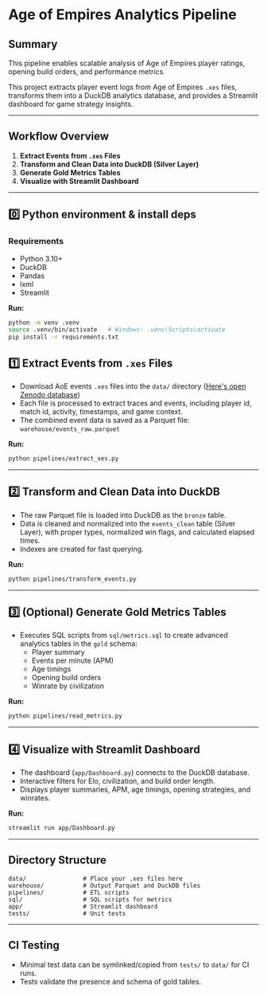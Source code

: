 # Age of Empires Analytics Pipeline


## Summary

This pipeline enables scalable analysis of Age of Empires player ratings, opening build orders, and performance metrics.

This project extracts player event logs from Age of Empires `.xes` files, transforms them into a DuckDB analytics database, and provides a Streamlit dashboard for game strategy insights.

---

## Workflow Overview

1. **Extract Events from `.xes` Files**
2. **Transform and Clean Data into DuckDB (Silver Layer)**
3. **Generate Gold Metrics Tables**
4. **Visualize with Streamlit Dashboard**

---
## 0️⃣ Python environment & install deps
### Requirements

- Python 3.10+
- DuckDB
- Pandas
- lxml
- Streamlit

**Run:**
```bash
python -m venv .venv
source .venv/bin/activate   # Windows: .venv\Scripts\activate
pip install -r requirements.txt
```

## 1️⃣ Extract Events from `.xes` Files

- Download AoE events `.xes` files into the `data/` directory ([Here's open Zenodo database](https://zenodo.org/records/11060884))
- Each file is processed to extract traces and events, including player id, match id, activity, timestamps, and game context.
- The combined event data is saved as a Parquet file:
  `warehouse/events_raw.parquet`

**Run:**
```bash
python pipelines/extract_xes.py
```

---

## 2️⃣ Transform and Clean Data into DuckDB

- The raw Parquet file is loaded into DuckDB as the `bronze` table.
- Data is cleaned and normalized into the `events_clean` table (Silver Layer), with proper types, normalized win flags, and calculated elapsed times.
- Indexes are created for fast querying.

**Run:**
```bash
python pipelines/transform_events.py
```

---

## 3️⃣ (Optional) Generate Gold Metrics Tables

- Executes SQL scripts from `sql/metrics.sql` to create advanced analytics tables in the `gold` schema:
  - Player summary
  - Events per minute (APM)
  - Age timings
  - Opening build orders
  - Winrate by civilization

**Run:**
```bash
python pipelines/read_metrics.py
```

---

## 4️⃣ Visualize with Streamlit Dashboard

- The dashboard (`app/Dashboard.py`) connects to the DuckDB database.
- Interactive filters for Elo, civilization, and build order length.
- Displays player summaries, APM, age timings, opening strategies, and winrates.

**Run:**
```bash
streamlit run app/Dashboard.py
```

---

## Directory Structure

```
data/                # Place your .xes files here
warehouse/           # Output Parquet and DuckDB files
pipelines/           # ETL scripts
sql/                 # SQL scripts for metrics
app/                 # Streamlit dashboard
tests/               # Unit tests
```

---


## CI Testing

- Minimal test data can be symlinked/copied from `tests/` to `data/` for CI runs.
- Tests validate the presence and schema of gold tables.

